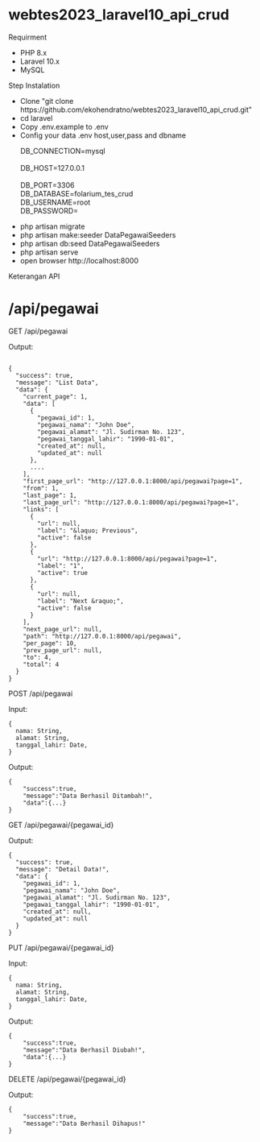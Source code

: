 # webtes2023_laravel10_api_crud
 
Requirment
<ul>
<li>PHP 8.x</li>
<li>Laravel 10.x</li>
<li>MySQL</li>
</ul>
 
Step Instalation
<ul>
<li>Clone "git clone https://github.com/ekohendratno/webtes2023_laravel10_api_crud.git"</li>
<li>cd laravel</li>
<li>Copy .env.example to .env</li>
<li>Config your data .env host,user,pass and dbname
<p>
DB_CONNECTION=mysql<br/><br/>
DB_HOST=127.0.0.1<br/><br/>
DB_PORT=3306<br/>
DB_DATABASE=folarium_tes_crud<br/>
DB_USERNAME=root<br/>
DB_PASSWORD=
</p>
</li>
<li>php artisan migrate</li>
<li>php artisan make:seeder DataPegawaiSeeders</li>
<li>php artisan db:seed DataPegawaiSeeders</li>
<li>php artisan serve</li>
<li>open browser http://localhost:8000</li>
</ul>

Keterangan API

# /api/pegawai

GET /api/pegawai

Output:

```

{
  "success": true,
  "message": "List Data",
  "data": {
    "current_page": 1,
    "data": [
      {
        "pegawai_id": 1,
        "pegawai_nama": "John Doe",
        "pegawai_alamat": "Jl. Sudirman No. 123",
        "pegawai_tanggal_lahir": "1990-01-01",
        "created_at": null,
        "updated_at": null
      },
      ....
    ],
    "first_page_url": "http://127.0.0.1:8000/api/pegawai?page=1",
    "from": 1,
    "last_page": 1,
    "last_page_url": "http://127.0.0.1:8000/api/pegawai?page=1",
    "links": [
      {
        "url": null,
        "label": "&laquo; Previous",
        "active": false
      },
      {
        "url": "http://127.0.0.1:8000/api/pegawai?page=1",
        "label": "1",
        "active": true
      },
      {
        "url": null,
        "label": "Next &raquo;",
        "active": false
      }
    ],
    "next_page_url": null,
    "path": "http://127.0.0.1:8000/api/pegawai",
    "per_page": 10,
    "prev_page_url": null,
    "to": 4,
    "total": 4
  }
}

```

POST /api/pegawai

Input:
```
{
  nama: String,
  alamat: String,
  tanggal_lahir: Date,
}

```

Output:

```
{
    "success":true,
    "message":"Data Berhasil Ditambah!",
    "data":{...}
}
```

GET /api/pegawai/{pegawai_id}

Output:
```
{
  "success": true,
  "message": "Detail Data!",
  "data": {
    "pegawai_id": 1,
    "pegawai_nama": "John Doe",
    "pegawai_alamat": "Jl. Sudirman No. 123",
    "pegawai_tanggal_lahir": "1990-01-01",
    "created_at": null,
    "updated_at": null
  }
}

```

PUT /api/pegawai/{pegawai_id}

Input:
```
{
  nama: String,
  alamat: String,
  tanggal_lahir: Date,
}

```

Output:
```
{
    "success":true,
    "message":"Data Berhasil Diubah!",
    "data":{...}
}
```

DELETE /api/pegawai/{pegawai_id}


Output:
```
{
    "success":true,
    "message":"Data Berhasil Dihapus!"
}

```

